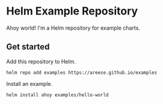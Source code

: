 # Helm Example Repository

Ahoy world!  I'm a Helm repository for example charts.

## Get started

Add this repository to Helm.

```
helm repo add examples https://areese.github.io/examples
```

Install an example.

```
helm install ahoy examples/hello-world
```
